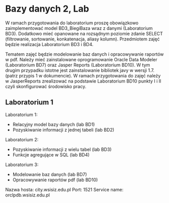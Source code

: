 # Bazy danych 2, Lab

W ramach przygotowania do laboratorium proszę obowiązkowo zaimplementować model BD3_BiegiBaza wraz z danymi (Laboratorium BD3). Dodatkowo mieć opanowane na rozsądnym poziomie zdanie SELECT (filtrowanie, sortowanie, konkatenacja, aliasy kolumn). Przedmiotem zajęć będzie realizacja Laboratorium BD3 i BD4.

Tematem zajęć będzie modelowanie baz danych i opracowywanie raportów w pdf. Należy mieć zainstalowane oprogramowanie Oracle Data Modeler (Laboratorium BD7) oraz Jasper Reports (Laboratorium BD10). W tym drugim przypadku istotne jest zainstalowanie bibliotek javy w wersji 1.7. (patrz przypis 1 w dokumencie). W ramach przygotowania do zajęć należy w JasperReports zrealizować na podstawie Laboratorium BD10 punkty I i II czyli skonfigurować środowisko pracy.

## Laboratorium 1

Laboratorium 1:
* Relacyjny model bazy danych (lab BD1)
* Pozyskiwanie informacji z jednej tabeli (lab BD2)

Laboratorium 2:
* Pozyskiwanie informacji z wielu tabel (lab BD3)
* Funkcje agregujące w SQL (lab BD4)

Laboratorium 3:
* Modelowanie baz danych (lab BD7)
* Opracowywanie raportów pdf (lab BD10)

Nazwa hosta: city.wsisiz.edu.pl
Port: 1521
Service name: orclpdb.wsisiz.edu.pl
